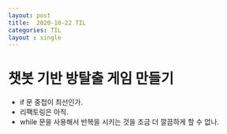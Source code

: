 ```yaml
---
layout: post
title:  2020-10-22 TIL
categories: TIL
layout : single
---
```


# 챗봇 기반 방탈출 게임 만들기

- if 문 중첩이 최선인가.
- 리팩토링은 아직.
- while 문을 사용해서 반복을 시키는 것을 조금 더 깔끔하게 할 수 없나.

